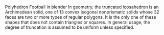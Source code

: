 Polyhedron Football in blender
In geometry, the truncated icosahedron is an Archimedean solid, one of 13 convex isogonal nonprismatic solids whose 32 faces are two or more types of regular polygons. It is the only one of these shapes that does not contain triangles or squares. In general usage, the degree of truncation is assumed to be uniform unless specified.
